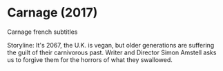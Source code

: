 # Carnage (2017)

Carnage french subtitles

Storyline: It's 2067, the U.K. is vegan, but older generations are suffering the guilt of their carnivorous past. Writer and Director Simon Amstell asks us to forgive them for the horrors of what they swallowed.
